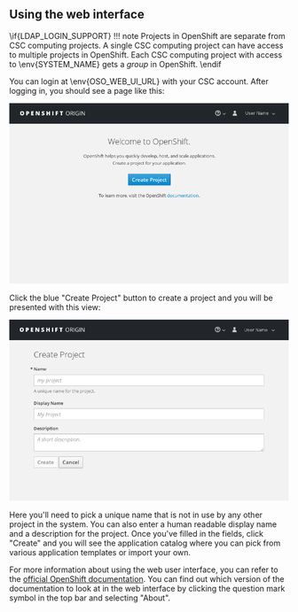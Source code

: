 ## Using the web interface

\if{LDAP_LOGIN_SUPPORT}
!!! note
    Projects in OpenShift are separate from CSC computing projects. A single CSC
    computing project can have access to multiple projects in OpenShift.
    Each CSC computing project with access to \env{SYSTEM_NAME} gets a *group* in
    OpenShift.
\endif

You can login at \env{OSO_WEB_UI_URL} with your
CSC account. After logging in, you should see a page like this:

![OpenShift main page](img/openshift_main_page.png)

Click the blue "Create Project" button to create a project and you will be
presented with this view:

![OpenShift new project dialog](img/new_project_dialog.png)

Here you'll need to pick a unique name that is not in use by any other project
in the system. You can also enter a human readable display name and a
description for the project. Once you've filled in the fields, click "Create"
and you will see the application catalog where you can pick from various
application templates or import your own.

For more information about using the web user interface, you can refer to the
[official OpenShift documentation](https://docs.openshift.org/). You can find
out which version of the documentation to look at in the web interface by
clicking the question mark symbol in the top bar and selecting "About".
